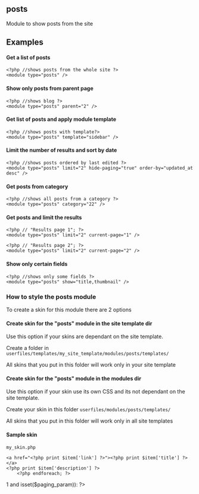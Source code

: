 ## posts

Module to show posts from the site

<module type="posts" /> 


## Examples

#### Get a list of posts
```
<?php //shows posts from the whole site ?>
<module type="posts" />
```

#### Show only posts from parent page
```
<?php //shows blog ?>
<module type="posts" parent="2" />
```

#### Get list of posts and apply module template
```
<?php //shows posts with template?>
<module type="posts" template="sidebar" />
```

#### Limit the number of results and sort by date
```
<?php //shows posts ordered by last edited ?>
<module type="posts" limit="2" hide-paging="true" order-by="updated_at desc" />
```

#### Get posts from category
```
<?php //shows all posts from a category ?>
<module type="posts" category="22" />
```

#### Get posts and limit the results
```
<?php // "Results page 1"; ?>
<module type="posts" limit="2" current-page="1" />
```
```
<?php // "Results page 2"; ?>
<module type="posts" limit="2" current-page="2" />
```
#### Show only certain fields
```
<?php //shows only some fields ?>
<module type="posts" show="title,thumbnail" />
```

### How to style the posts module

To create a skin for this module there are 2 options

#### Create skin for the "posts" module in the site template dir

Use this option if your skins are dependant on the site template.

Create a folder in `userfiles/templates/my_site_template/modules/posts/templates/`

All skins that you put in this folder will work only in your site template

#### Create skin for the "posts" module in the modules dir

Use this option if your skin use its own CSS and its not dependant on the site template.

Create your skin in this folder `userfiles/modules/posts/templates/`

All skins that you put in this folder will work only in all site templates

#### Sample skin

`my_skin.php`
<?php

/*

type: layout

name: My posts template

description: My sample posts template

*/
?>

<?php if (!empty($data)): ?>
<?php foreach ($data as $item): ?>
	<a href="<?php print $item['link'] ?>"><?php print $item['title'] ?></a>
	<?php print $item['description'] ?>
		<?php endforeach; ?>
<?php endif; ?>
<?php if (isset($pages_count) and $pages_count > 1 and isset($paging_param)): ?>
<?php print paging("num={$pages_count}&paging_param={$paging_param}&current_page={$current_page}") ?>
<?php endif; ?>